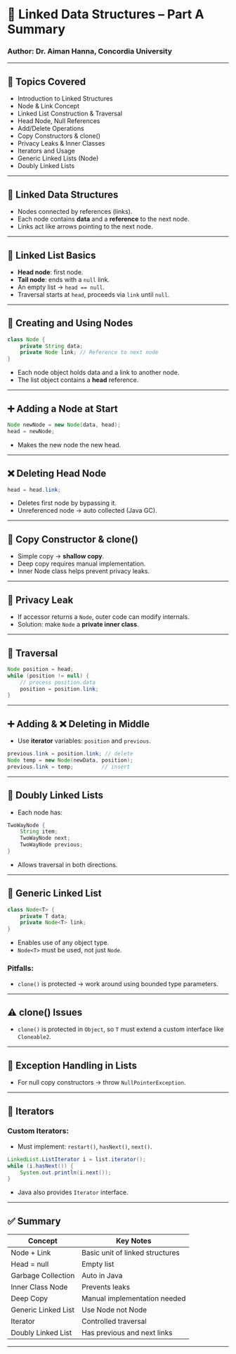 
# 🔗 Linked Data Structures – Part A Summary

### Author: Dr. Aiman Hanna, Concordia University

---

## 📌 Topics Covered

- Introduction to Linked Structures
- Node & Link Concept
- Linked List Construction & Traversal
- Head Node, Null References
- Add/Delete Operations
- Copy Constructors & clone()
- Privacy Leaks & Inner Classes
- Iterators and Usage
- Generic Linked Lists (Node<T>)
- Doubly Linked Lists

---

## 🧱 Linked Data Structures

- Nodes connected by references (links).
- Each node contains **data** and a **reference** to the next node.
- Links act like arrows pointing to the next node.

---

## 🧩 Linked List Basics

- **Head node**: first node.
- **Tail node**: ends with a `null` link.
- An empty list → `head == null`.
- Traversal starts at `head`, proceeds via `link` until `null`.

---

## 🧪 Creating and Using Nodes

```java
class Node {
    private String data;
    private Node link; // Reference to next node
}
```

- Each node object holds data and a link to another node.
- The list object contains a **head** reference.

---

## ➕ Adding a Node at Start

```java
Node newNode = new Node(data, head);
head = newNode;
```

- Makes the new node the new head.

---

## ❌ Deleting Head Node

```java
head = head.link;
```

- Deletes first node by bypassing it.
- Unreferenced node → auto collected (Java GC).

---

## 🧬 Copy Constructor & clone()

- Simple copy → **shallow copy**.
- Deep copy requires manual implementation.
- Inner Node class helps prevent privacy leaks.

---

## 🔐 Privacy Leak

- If accessor returns a `Node`, outer code can modify internals.
- Solution: make `Node` a **private inner class**.

---

## 🔁 Traversal

```java
Node position = head;
while (position != null) {
    // process position.data
    position = position.link;
}
```

---

## ➕ Adding & ❌ Deleting in Middle

- Use **iterator** variables: `position` and `previous`.
```java
previous.link = position.link; // delete
Node temp = new Node(newData, position);
previous.link = temp;         // insert
```

---

## 🔁 Doubly Linked Lists

- Each node has:
```java
TwoWayNode {
    String item;
    TwoWayNode next;
    TwoWayNode previous;
}
```
- Allows traversal in both directions.

---

## 🧪 Generic Linked List

```java
class Node<T> {
    private T data;
    private Node<T> link;
}
```

- Enables use of any object type.
- `Node<T>` must be used, not just `Node`.

### Pitfalls:
- `clone()` is protected → work around using bounded type parameters.

---

## ⚠️ clone() Issues

- `clone()` is protected in `Object`, so `T` must extend a custom interface like `Cloneable2`.

---

## 🚨 Exception Handling in Lists

- For null copy constructors → throw `NullPointerException`.

---

## 🔁 Iterators

### Custom Iterators:
- Must implement: `restart()`, `hasNext()`, `next()`.

```java
LinkedList.ListIterator i = list.iterator();
while (i.hasNext()) {
    System.out.println(i.next());
}
```

- Java also provides `Iterator` interface.

---

## ✅ Summary

| Concept               | Key Notes |
|------------------------|-----------|
| Node + Link            | Basic unit of linked structures |
| Head = null            | Empty list |
| Garbage Collection     | Auto in Java |
| Inner Class Node       | Prevents leaks |
| Deep Copy              | Manual implementation needed |
| Generic Linked List    | Use Node<T> not Node |
| Iterator               | Controlled traversal |
| Doubly Linked List     | Has previous and next links |

---
